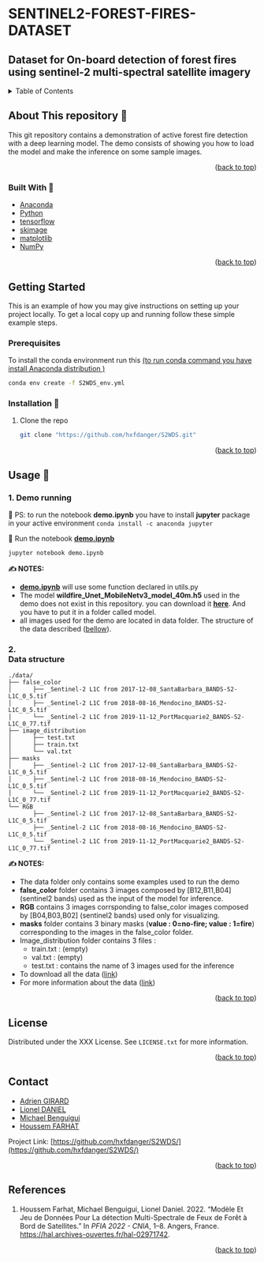 # SENTINEL2-FOREST-FIRES-DATASET

## Dataset for On-board detection of forest fires using sentinel-2 multi-spectral satellite imagery

<div id="top"></div>




<!-- TABLE OF CONTENTS -->
<details>
  <summary>Table of Contents</summary>
  <ol>
    <li>
      <a href="#about-this-repository-">About This Repository</a>
      <ul>
        <li><a href="#built-with-">Built With</a></li>
      </ul>
    </li>
    <li>
      <a href="#getting-started">Getting Started</a>
      <ul>
        <li><a href="#prerequisites">Prerequisites</a></li>
        <li><a href="#installation-">Installation</a></li>
      </ul>
    </li>
    <li>
        <a href="#usage-">Usage</a>
        <ul>
            <li><a href="#demo-running">Demo running</a></li>
            <li><a href="#data_structure">Data structure</a></li>
        </ul>
    </li>
    <li><a href="#license">License</a></li>
    <li><a href="#contact">Contact</a></li>
    <li><a href="#references">References</a></li>
  </ol>
</details>



<!-- ABOUT THE PROJECT -->

## About This repository 💼

This git repository contains a demonstration of active forest fire detection with a deep learning model. The demo
consists of showing you how to load the model and make the inference on some sample images.

<p align="right">(<a href="#top">back to top</a>)</p>

### Built With 🧰

* [Anaconda](https://www.anaconda.com/products/distribution)
* [Python](https://www.python.org/)
* [tensorflow](https://www.tensorflow.org/)
* [skimage](https://scikit-image.org/)
* [matplotlib](https://matplotlib.org/)
* [NumPy](https://numpy.org/)

<p align="right">(<a href="#top">back to top</a>)</p>



<!-- GETTING STARTED -->

## Getting Started

This is an example of how you may give instructions on setting up your project locally. To get a local copy up and
running follow these simple example steps.

### Prerequisites

To install the conda environment run
this [(to run conda command you have install Anaconda distribution )](https://www.anaconda.com/products/distribution)

   ```sh
   conda env create -f S2WDS_env.yml
   ```

### Installation 🔩

1. Clone the repo

   ```sh
   git clone "https://github.com/hxfdanger/S2WDS.git"
   ```

<p align="right">(<a href="#top">back to top</a>)</p>



<!-- USAGE EXAMPLES -->

## Usage 📒

### 1. Demo running

🚨 PS: to run the notebook **demo.ipynb** you have to install **jupyter** package in your active environment
```conda install -c anaconda jupyter```

🏁 Run the notebook [**demo.ipynb**](https://github.com/hxfdanger/S2WDS/blob/prepare_demo/demo.ipynb)

```bash
jupyter notebook demo.ipynb
```

**✍ NOTES:**

- [**demo.ipynb**](https://github.com/hxfdanger/S2WDS/blob/prepare_demo/demo.ipynb) will use some function declared in
  utils.py
- The model **wildfire_Unet_MobileNetv3_model_40m.h5** used in the demo does not exist in this repository. you can
  download it [__here__](https://ciar.irt-saintexupery.com/index.php/s/NDXrX4eRKzkIPWD/download?path=%2F&files=wildfire_Unet_MobileNetv3_model_40m.h5). 
  And you have to put it in a folder called model.
- all images used for the demo are located in data folder. The structure of the data described
  (<a href="#data_structure">bellow</a>).

### 2. <div id="data_structure">Data structure</div>

```
./data/
├── false_color
│      ├── _Sentinel-2 L1C from 2017-12-08_SantaBarbara_BANDS-S2-L1C_0_5.tif
│      ├── _Sentinel-2 L1C from 2018-08-16_Mendocino_BANDS-S2-L1C_0_5.tif
│      └── _Sentinel-2 L1C from 2019-11-12_PortMacquarie2_BANDS-S2-L1C_0_77.tif
├── image_distribution
│      ├── test.txt
│      ├── train.txt
│      └── val.txt
├── masks
│      ├── _Sentinel-2 L1C from 2017-12-08_SantaBarbara_BANDS-S2-L1C_0_5.tif
│      ├── _Sentinel-2 L1C from 2018-08-16_Mendocino_BANDS-S2-L1C_0_5.tif
│      └── _Sentinel-2 L1C from 2019-11-12_PortMacquarie2_BANDS-S2-L1C_0_77.tif
└── RGB
       ├── _Sentinel-2 L1C from 2017-12-08_SantaBarbara_BANDS-S2-L1C_0_5.tif
       ├── _Sentinel-2 L1C from 2018-08-16_Mendocino_BANDS-S2-L1C_0_5.tif
       └── _Sentinel-2 L1C from 2019-11-12_PortMacquarie2_BANDS-S2-L1C_0_77.tif
```
**✍ NOTES:**

- The data folder only contains some examples used to run the demo
- **false_color** folder contains 3 images composed by [B12,B11,B04] (sentinel2 bands) used as the input of the model for inference. 
- **RGB** contains 3 images corrsponding to false_color images composed by [B04,B03,B02] (sentinel2 bands) used only for visualizing.
- **masks** folder contains 3 binary masks (**value : 0=no-fire; value : 1=fire**) corresponding to the images in the false_color folder.
- Image_distribution folder contains 3 files :
  - train.txt : (empty) 
  - val.txt : (empty)
  - test.txt : contains the name of 3 images used for the inference
- To download all the data ([link](https://ciar.irt-saintexupery.com/index.php/s/NDXrX4eRKzkIPWD))
- For more information about the data ([link]())

<p align="right">(<a href="#top">back to top</a>)</p>



<!-- LICENSE -->

## License

Distributed under the XXX License. See `LICENSE.txt` for more information.

<p align="right">(<a href="#top">back to top</a>)</p>



<!-- CONTACT -->

## Contact

* [Adrien GIRARD](mailto:adrien.girard@irt-saintexupery.com)
* [Lionel DANIEL](mailto:lionel.daniel@irt-saintexupery.com)
* [Michael Benguigui](mailto:michael.benguigui@irt-saintexupery.com)
* [Houssem FARHAT](mailto:houssem.farhat@irt-saintexupery.com)

Project Link: [https://github.com/hxfdanger/S2WDS/](https://github.com/hxfdanger/S2WDS/)

<p align="right">(<a href="#top">back to top</a>)</p>



<!-- ACKNOWLEDGMENTS -->

## References

<ol>
<li>
<div id="ref-FARHAT:2022" class="csl-entry" role="doc-biblioentry">
Houssem Farhat, Michael Benguigui, Lionel Daniel. 2022. <span>“Mod<span>è</span>le Et Jeu de Donn<span>é</span>es Pour La d<span>é</span>tection Multi-Spectrale de Feux de Forêt <span class="nocase">à</span> Bord de Satellites.”</span> In <em>PFIA 2022 - CNIA</em>, 1–8. Angers, France. <a href="https://hal.archives-ouvertes.fr/hal-02971742">https://hal.archives-ouvertes.fr/hal-02971742</a>.
</div>
</li>
</ol>


<p align="right">(<a href="#top">back to top</a>)</p>
